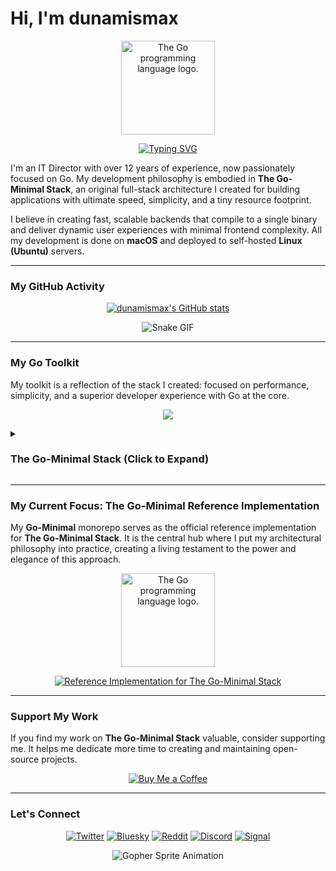# Hi, I'm dunamismax

<p align="center">
  <img src="https://upload.wikimedia.org/wikipedia/commons/thumb/0/05/Go_Logo_Blue.svg/1920px-Go_Logo_Blue.svg.png" alt="The Go programming language logo." width="150"/>
</p>

<p align="center">
  <a href="https://github.com/dunamismax">
    <img src="https://readme-typing-svg.demolab.com?font=Fira+Code&size=24&pause=1000&color=00ADD8&center=true&vCenter=true&width=800&lines=IT+Director+%7C+Go+Developer;Creator+of+The+Go-Minimal+Stack;Go+%2B+Chi+%2B+sqlc+%2B+htmx;Maximum+Performance.+Minimal+Footprint.;Explore+my+reference+implementation+below!" alt="Typing SVG" />
  </a>
</p>

I'm an IT Director with over 12 years of experience, now passionately focused on Go. My development philosophy is embodied in **The Go-Minimal Stack**, an original full-stack architecture I created for building applications with ultimate speed, simplicity, and a tiny resource footprint.

I believe in creating fast, scalable backends that compile to a single binary and deliver dynamic user experiences with minimal frontend complexity. All my development is done on **macOS** and deployed to self-hosted **Linux (Ubuntu)** servers.

---

### My GitHub Activity

<p align="center">
  <a href="https://github.com/dunamismax">
    <img src="https://github-readme-stats.vercel.app/api?username=dunamismax&show_icons=true&theme=dracula&include_all_commits=true&count_private=true" alt="dunamismax's GitHub stats" />
  </a>
</p>
<p align="center">
    <img src="https://media4.giphy.com/media/v1.Y2lkPTc5MGI3NjExYmNjYm9rdjgyMWx0OGdieGRobW94NW9xcWNzM2lnYmhpbmw2c2JuZSZlcD12MV9pbnRlcm5hbF9naWZfYnlfaWQmY3Q9Zw/gG9fVWJdN41NeiHhzk/giphy.gif" alt="Snake GIF" />
</p>

---

### My Go Toolkit

My toolkit is a reflection of the stack I created: focused on performance, simplicity, and a superior developer experience with Go at the core.

<p align="center">
  <a href="https://skillicons.dev">
    <img src="https://skillicons.dev/icons?i=go,sqlite,htmx,docker,caddy,linux,ubuntu" />
  </a>
</p>

<details>
<summary><h3>The Go-Minimal Stack (Click to Expand)</h3></summary>

**The Go-Minimal Stack** is my personal, opinionated blueprint for building high-performance, minimalist full-stack solutions. I designed it for ultimate speed and simplicity by combining a powerful Go backend with a featherlight, framework-free frontend. It's the ideal architecture for projects where performance, maintainability, and a small resource footprint are paramount.

---

#### ## Frontend

The frontend provides a responsive user experience with zero frameworks or build tools. What you write is what the browser runs.

- [**Directly Served Static Assets (HTML, CSS, JS)**](https://developer.mozilla.org/en-US/docs/Web/HTML)
  - **Role:** Structure, Styling, and Behavior.
  - **Description:** This stack deliberately omits any frontend build step. The `index.html`, a handwritten `style.css`, and a vanilla `script.js` are served directly by the web server. This "no-build" approach represents the pinnacle of simplicity, eliminating an entire class of tools and configuration.
- [**htmx**](https://htmx.org/docs/)
  - **Role:** Dynamic Interactivity.
  - **Description:** htmx extends HTML with attributes for modern AJAX requests directly from the markup. Instead of writing complex JavaScript, you use simple attributes like `hx-get` to make requests. The backend responds with HTML fragments, which htmx swaps into the DOM, enabling dynamic experiences without full-page reloads or frontend state management.

---

#### ## Backend

The backend is written entirely in Go, creating a fast, scalable, and secure web service.

- [**Go**](https://go.dev/doc/)
  - **Role:** Backend Language.
  - **Description:** Go is a statically typed, compiled language renowned for its performance, concurrency, and simplicity. Its ability to compile to a single, dependency-free binary makes it trivial to package inside a minimal Docker container for simple and secure deployment.
- [**Chi**](https://go-chi.io)
  - **Role:** HTTP Routing.
  - **Description:** Instead of relying only on the verbose standard library, Chi provides a lightweight, idiomatic router that simplifies handling URL parameters, middleware, and route grouping. It's built on the standard `net/http` package, offering a major developer experience boost with negligible performance overhead.
- [**sqlc**](https://docs.sqlc.dev/)
  - **Role:** Type-Safe Data Access.
  - **Description:** sqlc builds upon Go's built-in `database/sql` package. You write raw SQL queries in `.sql` files, and sqlc generates type-safe, boilerplate-free Go code to execute them. This provides the performance and control of raw SQL while eliminating common errors from manual data scanning.
- [**Standard Library (`os` & `flag`)**](https://pkg.go.dev/os)
  - **Role:** Configuration Management.
  - **Description:** Configuration is handled using Go's standard library to read environment variables (`os.Getenv`) and parse command-line options (`flag`). This aligns with the 12-Factor App methodology, ensuring the application is portable and configurable through its environment.

---

#### ## Database

The stack uses a simple, file-based database coupled with a robust tool for managing its schema.

- [**SQLite**](https://www.sqlite.org/docs.html)
  - **Role:** Database Engine.
  - **Description:** SQLite is a self-contained, serverless SQL database engine. It runs within the application process and stores the entire database in a single file on disk, eliminating the need for a separate server. Its speed and simplicity are perfect for self-hosting.
- [**golang-migrate/migrate**](https://github.com/golang-migrate/migrate)
  - **Role:** Database Schema Migrations.
  - **Description:** This tool provides a standardized, battle-tested way to handle database migrations. It uses versioned `.sql` files for both up and down migrations, ensuring the database schema can evolve safely and predictably. It can be run as a CLI tool during deployment or used as a library within the Go application on startup.

---

#### ## Development

Development tooling is focused on providing a rapid and efficient feedback loop.

- [**Air**](https://github.com/cosmtrek/air)
  - **Role:** Live Reloading.
  - **Description:** Air is a development-only utility that watches for changes in Go source code and static files (HTML, CSS). Upon saving a file, it automatically recompiles and restarts the server, providing instant feedback and dramatically accelerating the development cycle. It is not included in the final production build.

---

#### ## Deployment & Hosting

This stack is designed for straightforward, secure, and containerized self-hosting with the smallest possible footprint.

- [**Docker**](https://docs.docker.com/)
  - **Role:** Containerization.
  - **Description:** Docker packages the entire compiled Go application and all static assets into a standardized container. A multi-stage `Dockerfile` creates a minimal final image, ensuring a tiny and secure result for deployment.
- [**Caddy**](https://caddyserver.com/docs/)
  - **Role:** Web Server & Reverse Proxy.
  - **Description:** Caddy is a modern web server with automatic HTTPS. It serves the static frontend assets and acts as a secure reverse proxy, forwarding all dynamic requests to the Go application's container. Its simple configuration and automated TLS management make hosting effortless.
- [**Alpine Linux**](https://www.alpinelinux.org/about/)
  - **Role:** Host OS & Container Base.
  - **Description:** Alpine Linux is a security-oriented, lightweight Linux distribution. Its minimalism makes it the ideal base for the application's Docker container and the host operating system, minimizing resource usage and attack surface.

---

#### ## CLI Apps

For building powerful and interactive command-line applications, from simple tools to rich Text User Interfaces (TUIs).

- [**Bubble Tea**](https://github.com/charmbracelet/bubbletea)
  - **Role:** Interactive TUI (Text User Interface) Framework.
  - **Description:** For applications requiring a rich, interactive terminal experience, Bubble Tea is the premier choice. Based on the functional paradigm of The Elm Architecture, it provides a stateful and delightful way to build complex TUIs. It is part of the "Charm" ecosystem, which includes `bubbles` for pre-built components and `lipgloss` for powerful styling.

</details>

---

### My Current Focus: The Go-Minimal Reference Implementation

My **Go-Minimal** monorepo serves as the official reference implementation for **The Go-Minimal Stack**. It is the central hub where I put my architectural philosophy into practice, creating a living testament to the power and elegance of this approach.

<p align="center">
  <img src="https://upload.wikimedia.org/wikipedia/commons/thumb/0/05/Go_Logo_Blue.svg/1920px-Go_Logo_Blue.svg.png" alt="The Go programming language logo." width="150"/>
</p>

<p align="center">
  <a href="https://github.com/dunamismax/Go-Minimal">
    <img src="https://github-readme-stats.vercel.app/api/pin/?username=dunamismax&repo=Go-Minimal&theme=dracula&show_owner=true" alt="Reference Implementation for The Go-Minimal Stack" />
  </a>
</p>

---

### Support My Work

If you find my work on **The Go-Minimal Stack** valuable, consider supporting me. It helps me dedicate more time to creating and maintaining open-source projects.

<p align="center">
  <a href="https://coff.ee/dunamismax" target="_blank">
    <img src="https://raw.githubusercontent.com/egonelbre/gophers/master/.thumb/animation/buy-morning-coffee-3x.gif" alt="Buy Me a Coffee" />
  </a>
</p>

---

### Let's Connect

<p align="center">
  <a href="https://twitter.com/dunamismax" target="_blank"><img src="https://img.shields.io/badge/Twitter-%231DA1F2.svg?&style=for-the-badge&logo=twitter&logoColor=white" alt="Twitter"></a>
  <a href="https://bsky.app/profile/dunamismax.bsky.social" target="_blank"><img src="https://img.shields.io/badge/Bluesky-blue?style=for-the-badge&logo=bluesky&logoColor=white" alt="Bluesky"></a>
  <a href="https://reddit.com/user/dunamismax" target="_blank"><img src="https://img.shields.io/badge/Reddit-%23FF4500.svg?&style=for-the-badge&logo=reddit&logoColor=white" alt="Reddit"></a>
  <a href="https://discord.com/users/dunamismax" target="_blank"><img src="https://img.shields.io/badge/Discord-dunamismax-7289DA.svg?style=for-the-badge&logo=discord&logoColor=white" alt="Discord"></a>
  <a href="https://signal.me/#p/+dunamismax.66" target="_blank"><img src="https://img.shields.io/badge/Signal-dunamismax.66-3A76F0.svg?style=for-the-badge&logo=signal&logoColor=white" alt="Signal"></a>
</p>

<p align="center">
    <img src="https://raw.githubusercontent.com/egonelbre/gophers/refs/heads/master/.thumb/animation/2bit-sprite/demo.gif" alt="Gopher Sprite Animation" />
</p>
